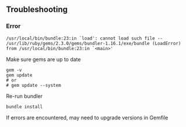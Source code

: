 ## Troubleshooting

### Error

```shell
/usr/local/bin/bundle:23:in `load': cannot load such file -- /usr/lib/ruby/gems/2.3.0/gems/bundler-1.16.1/exe/bundle (LoadError) from /usr/local/bin/bundle:23:in `<main>'
```

Make sure gems are up to date
````shell
gem -v
gem update
# or
# gem update --system
````

Re-run bundler
```shell
bundle install
```

If errors are encountered, may need to upgrade versions in Gemfile